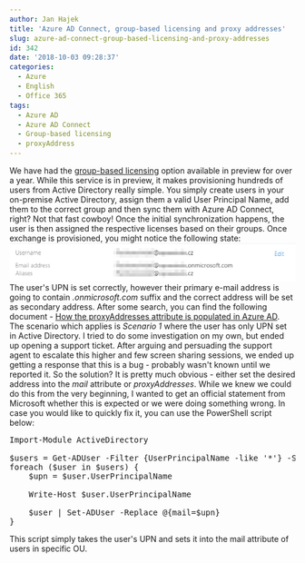```yaml
---
author: Jan Hajek
title: 'Azure AD Connect, group-based licensing and proxy addresses'
slug: azure-ad-connect-group-based-licensing-and-proxy-addresses
id: 342
date: '2018-10-03 09:28:37'
categories:
  - Azure
  - English
  - Office 365
tags:
  - Azure AD
  - Azure AD Connect
  - Group-based licensing
  - proxyAddress
---
```


We have had the [group-based licensing](https://docs.microsoft.com/en-us/azure/active-directory/fundamentals/active-directory-licensing-whatis-azure-portal) option available in preview for over a year. While this service is in preview, it makes provisioning hundreds of users from Active Directory really simple. You simply create users in your on-premise Active Directory, assign them a valid User Principal Name, add them to the correct group and then sync them with Azure AD Connect, right? Not that fast cowboy! Once the initial synchronization happens, the user is then assigned the respective licenses based on their groups. Once exchange is provisioned, you might notice the following state: [![](/uploads/2018/10/upn.png)](/uploads/2018/10/upn.png) The user's UPN is set correctly, however their primary e-mail address is going to contain _.onmicrosoft.com_ suffix and the correct address will be set as secondary address. After some search, you can find the following document - [How the proxyAddresses attribute is populated in Azure AD](https://support.microsoft.com/en-us/help/3190357/how-the-proxyaddresses-attribute-is-populated-in-azure-ad). The scenario which applies is _Scenario 1_ where the user has only UPN set in Active Directory. I tried to do some investigation on my own, but ended up opening a support ticket. After arguing and persuading the support agent to escalate this higher and few screen sharing sessions, we ended up getting a response that this is a bug - probably wasn't known until we reported it. So the solution? It is pretty much obvious - either set the desired address into the _mail_ attribute or _proxyAddresses_. While we knew we could do this from the very beginning, I wanted to get an official statement from Microsoft whether this is expected or we were doing something wrong. In case you would like to quickly fix it, you can use the PowerShell script below:

<pre class="lang:ps decode:true ">Import-Module ActiveDirectory 

$users = Get-ADUser -Filter {UserPrincipalName -like '*'} -SearchBase "OU=Students,OU=Domain Users,DC=ad,DC=school,DC=cz" -Properties UserPrincipalName
foreach ($user in $users) {
    $upn = $user.UserPrincipalName

    Write-Host $user.UserPrincipalName

    $user | Set-ADUser -Replace @{mail=$upn}
}</pre>

This script simply takes the user's UPN and sets it into the mail attribute of users in specific OU.